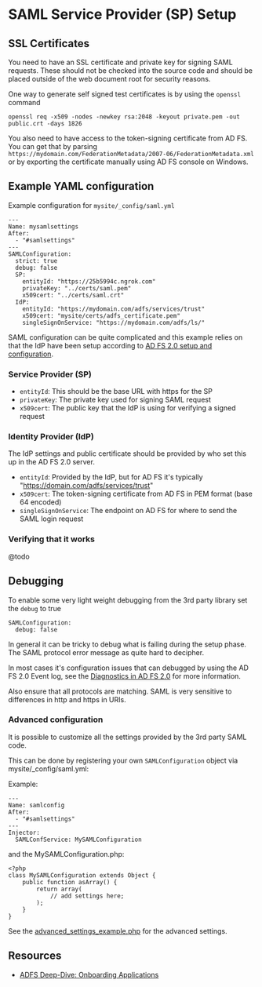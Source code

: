 # SAML Service Provider (SP) Setup

## SSL Certificates

You need to have an SSL certificate and private key for signing SAML requests.
These should not be checked into the source code and should be placed outside of the
web document root for security reasons.

One way to generate self signed test certificates is by using the `openssl` command

	openssl req -x509 -nodes -newkey rsa:2048 -keyout private.pem -out public.crt -days 1826

You also need to have access to the token-signing certificate from AD FS.
You can get that by parsing `https://mydomain.com/FederationMetadata/2007-06/FederationMetadata.xml`
or by exporting the certificate manually using AD FS console on Windows.

## Example YAML configuration

Example configuration for `mysite/_config/saml.yml`

	---
	Name: mysamlsettings
	After:
	  - "#samlsettings"
	---
	SAMLConfiguration:
	  strict: true
	  debug: false
	  SP:
	    entityId: "https://25b5994c.ngrok.com"
	    privateKey: "../certs/saml.pem"
	    x509cert: "../certs/saml.crt"
	  IdP:
	    entityId: "https://mydomain.com/adfs/services/trust"
	    x509cert: "mysite/certs/adfs_certificate.pem"
	    singleSignOnService: "https://mydomain.com/adfs/ls/"

SAML configuration can be quite complicated and this example relies on that the IdP have been setup
according to [AD FS 2.0 setup and configuration](docs/en/adfs_setup.md).

### Service Provider (SP)

 - `entityId`: This should be the base URL with https for the SP
 - `privateKey`: The private key used for signing SAML request
 - `x509cert`: The public key that the IdP is using for verifying a signed request

### Identity Provider (IdP)

The IdP settings and public certificate should be provided by who set this up in the AD FS 2.0 server.

 - `entityId`: Provided by the IdP, but for AD FS it's typically "https://domain.com/adfs/services/trust"
 - `x509cert`: The token-signing certificate from AD FS in PEM format (base 64 encoded)
 - `singleSignOnService`: The endpoint on AD FS for where to send the SAML login request
 
### Verifying that it works

@todo
 
## Debugging

To enable some very light weight debugging from the 3rd party library set the `debug` to true

	SAMLConfiguration:
	  debug: false

In general it can be tricky to debug what is failing during the setup phase. The SAML protocol error
message as quite hard to decipher.

In most cases it's configuration issues that can debugged by using the AD FS 2.0 Event log, see the 
[Diagnostics in AD FS 2.0](http://blogs.msdn.com/b/card/archive/2010/01/21/diagnostics-in-ad-fs-2-0.aspx)
for more information.

Also ensure that all protocols are matching. SAML is very sensitive to differences in http and https in URIs.

### Advanced configuration

It is possible to customize all the settings provided by the 3rd party SAML code. 
 
This can be done by registering your own `SAMLConfiguration` object via mysite/_config/saml.yml:
 
Example:

	---
	Name: samlconfig
	After:
	  - "#samlsettings"
	---
	Injector:
	  SAMLConfService: MySAMLConfiguration

and the MySAMLConfiguration.php:

	<?php
	class MySAMLConfiguration extends Object {
		public function asArray() {
			return array(
				// add settings here;
			);
		}
	}

See the [advanced_settings_example.php](https://github.com/onelogin/php-saml/blob/master/advanced_settings_example.php)
for the advanced settings.

## Resources

 - [ADFS Deep-Dive: Onboarding Applications](http://blogs.technet.com/b/askpfeplat/archive/2015/03/02/adfs-deep-dive-onboarding-applications.aspx)
